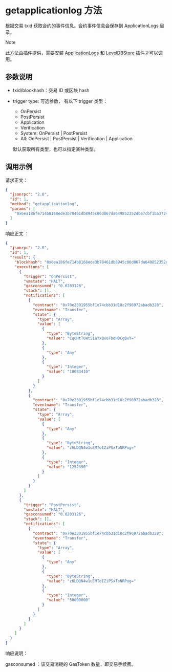 # getapplicationlog 方法

根据交易 txid 获取合约的事件信息。合约事件信息会保存到 ApplicationLogs 目录。

> [!Note]
>
> 此方法由插件提供，需要安装 [ApplicationLogs](https://github.com/neo-project/neo-modules/releases) 和 [LevelDBStore](https://github.com/neo-project/neo-modules/releases) 插件才可以调用。

## 参数说明

- txid/blockhash：交易 ID 或区块 hash

- trigger type:  可选参数， 有以下 trigger 类型：

  - OnPersist
  - PostPersist
  - Application
  - Verification
  - System: OnPersist | PostPersist
  - All: OnPersist | PostPersist | Verification | Application

  默认获取所有类型，也可以指定某种类型。 

## 调用示例

请求正文：

```json
{
  "jsonrpc": "2.0",
  "id": 1,
  "method": "getapplicationlog",
  "params": [
    "0x6ea186fe714b8168ede3b78461db8945c06d867da649852352dbe7cbf1ba3724"
  ]
}
```

响应正文 ：

```json
{
  "jsonrpc": "2.0",
  "id": 1,
  "result": {
    "blockhash": "0x6ea186fe714b8168ede3b78461db8945c06d867da649852352dbe7cbf1ba3724",
    "executions": [
      {
        "trigger": "OnPersist",
        "vmstate": "HALT",
        "gasconsumed": "0.0203126",
        "stack": [],
        "notifications": [
          {
            "contract": "0x70e2301955bf1e74cbb31d18c2f96972abadb328",
            "eventname": "Transfer",
            "state": {
              "type": "Array",
              "value": [
                {
                  "type": "ByteString",
                  "value": "CqOHtT6Wt5iaYxQxoFbdH0CgQvY="
                },
                {
                  "type": "Any"
                },
                {
                  "type": "Integer",
                  "value": "18083410"
                }
              ]
            }
          },
          {
            "contract": "0x70e2301955bf1e74cbb31d18c2f96972abadb328",
            "eventname": "Transfer",
            "state": {
              "type": "Array",
              "value": [
                {
                  "type": "Any"
                },
                {
                  "type": "ByteString",
                  "value": "z6LDQN4w1uEMToIZiPSxToNRPog="
                },
                {
                  "type": "Integer",
                  "value": "1252390"
                }
              ]
            }
          }
        ]
      },
      {
        "trigger": "PostPersist",
        "vmstate": "HALT",
        "gasconsumed": "0.0203126",
        "stack": [],
        "notifications": [
          {
            "contract": "0x70e2301955bf1e74cbb31d18c2f96972abadb328",
            "eventname": "Transfer",
            "state": {
              "type": "Array",
              "value": [
                {
                  "type": "Any"
                },
                {
                  "type": "ByteString",
                  "value": "z6LDQN4w1uEMToIZiPSxToNRPog="
                },
                {
                  "type": "Integer",
                  "value": "50000000"
                }
              ]
            }
          }
        ]
      }
    ]
  }
}
```

响应说明：

gasconsumed ：该交易消耗的 GasToken 数量，即交易手续费。